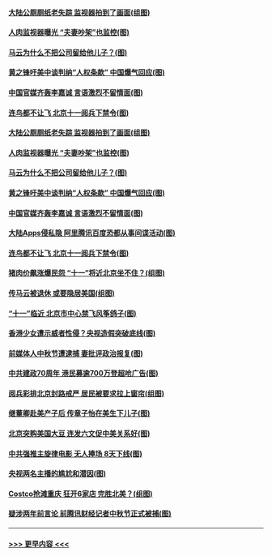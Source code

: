 #### [大陆公厕厕纸老失踪 监视器拍到了画面(组图)](../pages/p1/907602.md?t=09170700) 
#### [人肉监视器曝光 “夫妻吵架”也监控(图)](../pages/p1/907560.md?t=09170700) 
#### [马云为什么不把公司留给他儿子？(图)](../pages/p1/907568.md?t=09170700) 
#### [黄之锋吁美中谈判纳“人权条款” 中国爆气回应(图)](../pages/p1/907573.md?t=09170700) 
#### [中国官媒齐轰李嘉诚 言语激烈不留情面(图)](../pages/p1/907536.md?t=09170700) 
#### [连鸟都不让飞 北京十一阅兵下禁令(图)](../pages/p1/907499.md?t=09170700) 
#### [大陆公厕厕纸老失踪 监视器拍到了画面(组图)](../pages/p1/907602.md?t=09170700) 
#### [人肉监视器曝光 “夫妻吵架”也监控(图)](../pages/p1/907560.md?t=09170700) 
#### [马云为什么不把公司留给他儿子？(图)](../pages/p1/907568.md?t=09170700) 
#### [黄之锋吁美中谈判纳“人权条款” 中国爆气回应(图)](../pages/p1/907573.md?t=09170700) 
#### [中国官媒齐轰李嘉诚 言语激烈不留情面(图)](../pages/p1/907536.md?t=09170700) 
#### [大陆Apps侵私隐 阿里腾讯百度恐都从事间谍活动(图)](../pages/p1/907531.md?t=09170700) 
#### [连鸟都不让飞 北京十一阅兵下禁令(图)](../pages/p1/907499.md?t=09170700) 
#### [猪肉价飙涨爆民怨 “十一”将近北京坐不住？(组图)](../pages/p1/907486.md?t=09170700) 
#### [传马云被退休 或要隐居美国(组图)](../pages/p1/907443.md?t=09170700) 
#### [“十一”临近 北京市中心禁飞风筝鸽子(图)](../pages/p1/907470.md?t=09170700) 
#### [香港少女遭示威者性侵？央视造假突破底线(图)](../pages/p1/907460.md?t=09170700) 
#### [前媒体人中秋节遭逮捕 妻批评政治报复(图)](../pages/p1/907459.md?t=09170700) 
#### [中共建政70周年 港民募逾700万登超呛广告(图)](../pages/p1/907444.md?t=09170700) 
#### [阅兵彩排北京封路戒严 居民被要求拉上窗帘(组图)](../pages/p1/907418.md?t=09170700) 
#### [继董卿赴美产子后 传章子怡在美生下儿子(图)](../pages/p1/907394.md?t=09170700) 
#### [北京突购美国大豆 连发六文促中美关系好(图)](../pages/p1/907376.md?t=09170700) 
#### [中共强推主旋律电影 无人捧场 8天下线(图)](../pages/p1/907369.md?t=09170700) 
#### [央视两名主播的尴尬和潜因(图)](../pages/p1/907346.md?t=09170700) 
#### [Costco抢滩重庆 狂开6家店 完胜北美？(组图)](../pages/p1/907366.md?t=09170700) 
#### [疑涉两年前言论 前腾讯财经记者中秋节正式被捕(图)](../pages/p1/907326.md?t=09170700) 

----
#### [ >>> 更早内容 <<< ](../indexes/p1-earlier.md)
